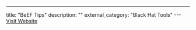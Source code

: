 ---
title: "BeEF Tips"
description: ""
external_category: "Black Hat Tools"
---[Visit Website](https://github.com/v1s1t0r1sh3r3/airgeddon/wiki/BeEF%20Tips)

